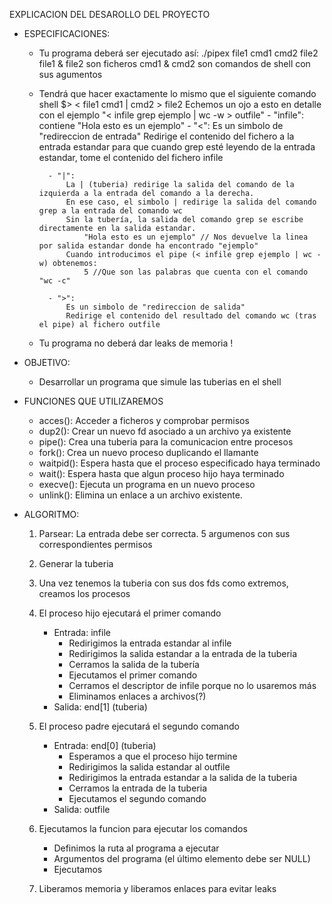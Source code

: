 EXPLICACION DEL DESAROLLO DEL PROYECTO

- ESPECIFICACIONES:
    - Tu programa deberá ser ejecutado así:
        ./pipex file1 cmd1 cmd2 file2
            file1 & file2 son ficheros
            cmd1 & cmd2 son comandos de shell con sus agumentos

    - Tendrá que hacer exactamente lo mismo que el siguiente comando shell
        $> < file1 cmd1 | cmd2 > file2
            Echemos un ojo a esto en detalle con el ejemplo "< infile grep ejemplo | wc -w > outfile"
            - "infile":
                contiene "Hola esto es un ejemplo"
            - "<":
                Es un simbolo de "redireccion de entrada"
                Redirige el contenido del fichero a la entrada estandar para que cuando grep esté leyendo de la entrada estandar, tome el contenido del fichero infile
            
            - "|":
                La | (tuberia) redirige la salida del comando de la izquierda a la entrada del comando a la derecha.
                En ese caso, el simbolo | redirige la salida del comando grep a la entrada del comando wc
                Sin la tubería, la salida del comando grep se escribe directamente en la salida estandar.
                    "Hola esto es un ejemplo" // Nos devuelve la linea por salida estandar donde ha encontrado "ejemplo"
                Cuando introducimos el pipe (< infile grep ejemplo | wc -w) obtenemos:
                    5 //Que son las palabras que cuenta con el comando "wc -c"

            - ">":
                Es un simbolo de "redireccion de salida"
                Redirige el contenido del resultado del comando wc (tras el pipe) al fichero outfile
                
    - Tu programa no deberá dar leaks de memoria !

- OBJETIVO:
    - Desarrollar un programa que simule las tuberias en el shell

- FUNCIONES QUE UTILIZAREMOS
    - acces(): Acceder a ficheros y comprobar permisos
    - dup2(): Crear un nuevo fd asociado a un archivo ya existente
    - pipe(): Crea una tuberia para la comunicacion entre procesos
    - fork(): Crea un nuevo proceso duplicando el llamante
    - waitpid(): Espera hasta que el proceso especificado haya terminado
    - wait(): Espera hasta que algun proceso hijo haya terminado
    - execve(): Ejecuta un programa en un nuevo proceso
    - unlink(): Elimina un enlace a un archivo existente.

- ALGORITMO:
    1. Parsear:
        La entrada debe ser correcta. 5 argumenos con sus correspondientes permisos

    2. Generar la tuberia

    3. Una vez tenemos la tuberia con sus dos fds como extremos, creamos los procesos

    4. El proceso hijo ejecutará el primer comando
        - Entrada: infile
            - Redirigimos la entrada estandar al infile
            - Redirigimos la salida estandar a la entrada de la tuberia
            - Cerramos la salida de la tubería
            - Ejecutamos el primer comando
            - Cerramos el descriptor de infile porque no lo usaremos más
            - Eliminamos enlaces a archivos(?)
        - Salida: end[1] (tuberia)

    5. El proceso padre ejecutará el segundo comando
        - Entrada: end[0] (tuberia)
            - Esperamos a que el proceso hijo termine
            - Redirigimos la salida estandar al outfile
            - Redirigimos la entrada estandar a la salida de la tuberia
            - Cerramos la entrada de la tuberia
            - Ejecutamos el segundo comando
        - Salida: outfile

    6. Ejecutamos la funcion para ejecutar los comandos
        - Definimos la ruta al programa a ejecutar
        - Argumentos del programa (el último elemento debe ser NULL)
        - Ejecutamos

    7. Liberamos memoria y liberamos enlaces para evitar leaks 